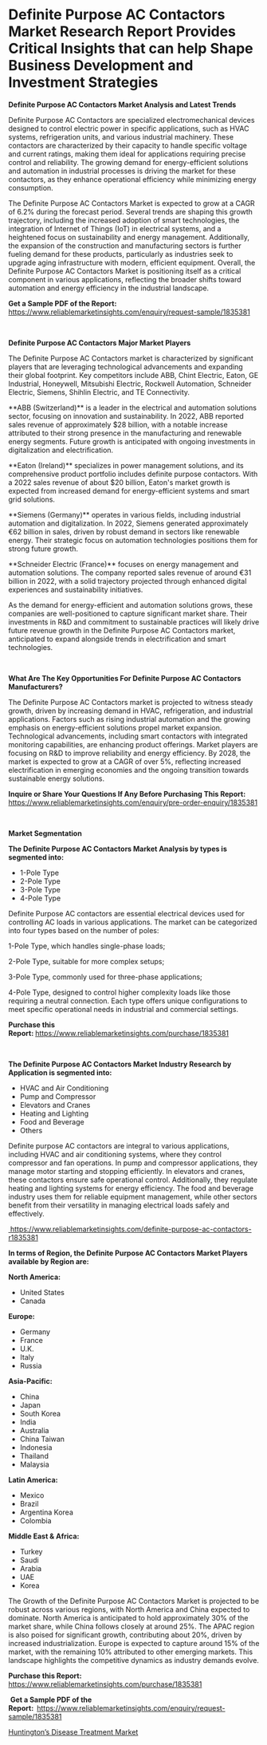 <p><h1>Definite Purpose AC Contactors Market Research Report Provides Critical Insights that can help Shape Business Development and Investment Strategies</h1></p><p><strong>Definite Purpose AC Contactors Market Analysis and Latest Trends</strong></p>
<p><p>Definite Purpose AC Contactors are specialized electromechanical devices designed to control electric power in specific applications, such as HVAC systems, refrigeration units, and various industrial machinery. These contactors are characterized by their capacity to handle specific voltage and current ratings, making them ideal for applications requiring precise control and reliability. The growing demand for energy-efficient solutions and automation in industrial processes is driving the market for these contactors, as they enhance operational efficiency while minimizing energy consumption.</p><p>The Definite Purpose AC Contactors Market is expected to grow at a CAGR of 6.2% during the forecast period. Several trends are shaping this growth trajectory, including the increased adoption of smart technologies, the integration of Internet of Things (IoT) in electrical systems, and a heightened focus on sustainability and energy management. Additionally, the expansion of the construction and manufacturing sectors is further fueling demand for these products, particularly as industries seek to upgrade aging infrastructure with modern, efficient equipment. Overall, the Definite Purpose AC Contactors Market is positioning itself as a critical component in various applications, reflecting the broader shifts toward automation and energy efficiency in the industrial landscape.</p></p>
<p><strong>Get a Sample PDF of the Report:&nbsp;</strong> <a href="https://www.reliablemarketinsights.com/enquiry/request-sample/1835381?utm_campaign=2933&utm_medium=2&utm_source=Github&utm_content=ia&utm_term=26032025&utm_id=definite-purpose-ac-contactors">https://www.reliablemarketinsights.com/enquiry/request-sample/1835381</a></p>
<p>&nbsp;</p>
<p><strong>Definite Purpose AC Contactors Major Market Players</strong></p>
<p><p>The Definite Purpose AC Contactors market is characterized by significant players that are leveraging technological advancements and expanding their global footprint. Key competitors include ABB, Chint Electric, Eaton, GE Industrial, Honeywell, Mitsubishi Electric, Rockwell Automation, Schneider Electric, Siemens, Shihlin Electric, and TE Connectivity.</p><p>**ABB (Switzerland)** is a leader in the electrical and automation solutions sector, focusing on innovation and sustainability. In 2022, ABB reported sales revenue of approximately $28 billion, with a notable increase attributed to their strong presence in the manufacturing and renewable energy segments. Future growth is anticipated with ongoing investments in digitalization and electrification.</p><p>**Eaton (Ireland)** specializes in power management solutions, and its comprehensive product portfolio includes definite purpose contactors. With a 2022 sales revenue of about $20 billion, Eaton's market growth is expected from increased demand for energy-efficient systems and smart grid solutions.</p><p>**Siemens (Germany)** operates in various fields, including industrial automation and digitalization. In 2022, Siemens generated approximately €62 billion in sales, driven by robust demand in sectors like renewable energy. Their strategic focus on automation technologies positions them for strong future growth.</p><p>**Schneider Electric (France)** focuses on energy management and automation solutions. The company reported sales revenue of around €31 billion in 2022, with a solid trajectory projected through enhanced digital experiences and sustainability initiatives.</p><p>As the demand for energy-efficient and automation solutions grows, these companies are well-positioned to capture significant market share. Their investments in R&D and commitment to sustainable practices will likely drive future revenue growth in the Definite Purpose AC Contactors market, anticipated to expand alongside trends in electrification and smart technologies.</p></p>
<p>&nbsp;</p>
<p><strong>What Are The Key Opportunities For Definite Purpose AC Contactors Manufacturers?</strong></p>
<p><p>The Definite Purpose AC Contactors market is projected to witness steady growth, driven by increasing demand in HVAC, refrigeration, and industrial applications. Factors such as rising industrial automation and the growing emphasis on energy-efficient solutions propel market expansion. Technological advancements, including smart contactors with integrated monitoring capabilities, are enhancing product offerings. Market players are focusing on R&D to improve reliability and energy efficiency. By 2028, the market is expected to grow at a CAGR of over 5%, reflecting increased electrification in emerging economies and the ongoing transition towards sustainable energy solutions.</p></p>
<p><strong>Inquire or Share Your Questions If Any Before Purchasing This Report:</strong> <a href="https://www.reliablemarketinsights.com/enquiry/pre-order-enquiry/1835381?utm_campaign=2933&utm_medium=2&utm_source=Github&utm_content=ia&utm_term=26032025&utm_id=definite-purpose-ac-contactors">https://www.reliablemarketinsights.com/enquiry/pre-order-enquiry/1835381</a></p>
<p>&nbsp;</p>
<p><strong>Market Segmentation</strong></p>
<p><strong>The Definite Purpose AC Contactors Market Analysis by types is segmented into:</strong></p>
<p><ul><li>1-Pole Type</li><li>2-Pole Type</li><li>3-Pole Type</li><li>4-Pole Type</li></ul></p>
<p><p>Definite Purpose AC contactors are essential electrical devices used for controlling AC loads in various applications. The market can be categorized into four types based on the number of poles: </p><p>1-Pole Type, which handles single-phase loads;  </p><p>2-Pole Type, suitable for more complex setups;  </p><p>3-Pole Type, commonly used for three-phase applications;  </p><p>4-Pole Type, designed to control higher complexity loads like those requiring a neutral connection. Each type offers unique configurations to meet specific operational needs in industrial and commercial settings.</p></p>
<p><strong>Purchase this Report:&nbsp;</strong><a href="https://www.reliablemarketinsights.com/purchase/1835381?utm_campaign=2933&utm_medium=2&utm_source=Github&utm_content=ia&utm_term=26032025&utm_id=definite-purpose-ac-contactors">https://www.reliablemarketinsights.com/purchase/1835381</a></p>
<p>&nbsp;</p>
<p><strong>The Definite Purpose AC Contactors Market Industry Research by Application is segmented into:</strong></p>
<p><ul><li>HVAC and Air Conditioning</li><li>Pump and Compressor</li><li>Elevators and Cranes</li><li>Heating and Lighting</li><li>Food and Beverage</li><li>Others</li></ul></p>
<p><p>Definite purpose AC contactors are integral to various applications, including HVAC and air conditioning systems, where they control compressor and fan operations. In pump and compressor applications, they manage motor starting and stopping efficiently. In elevators and cranes, these contactors ensure safe operational control. Additionally, they regulate heating and lighting systems for energy efficiency. The food and beverage industry uses them for reliable equipment management, while other sectors benefit from their versatility in managing electrical loads safely and effectively.</p></p>
<p><a href="https://www.reliablemarketinsights.com/definite-purpose-ac-contactors-r1835381?utm_campaign=2933&utm_medium=2&utm_source=Github&utm_content=ia&utm_term=26032025&utm_id=definite-purpose-ac-contactors">&nbsp;https://www.reliablemarketinsights.com/definite-purpose-ac-contactors-r1835381</a></p>
<p><strong>In terms of Region, the Definite Purpose AC Contactors Market Players available by Region are:</strong></p>
<p>
    <p> <strong> North America: </strong>
        <ul>
            <li>United States</li>
            <li>Canada</li>
        </ul>
        </p> 
    <p> <strong> Europe: </strong>
        <ul>
            <li>Germany</li>
            <li>France</li>
            <li>U.K.</li>
            <li>Italy</li>
            <li>Russia</li>
        </ul>
        </p> 
    <p> <strong> Asia-Pacific: </strong>
        <ul>
            <li>China</li>
            <li>Japan</li>
            <li>South Korea</li>
            <li>India</li>
            <li>Australia</li>
            <li>China Taiwan</li>
            <li>Indonesia</li>
            <li>Thailand</li>
            <li>Malaysia</li>
        </ul>
        </p> 
    <p> <strong> Latin America: </strong>
        <ul>
            <li>Mexico</li>
            <li>Brazil</li>
            <li>Argentina Korea</li>
            <li>Colombia</li>
        </ul>
        </p> 
    <p> <strong> Middle East & Africa: </strong>
        <ul>
            <li>Turkey</li>
            <li>Saudi</li>
            <li>Arabia</li>
            <li>UAE</li>
            <li>Korea</li>
        </ul>
    </p>
    </p>
<p><p>The Growth of the Definite Purpose AC Contactors Market is projected to be robust across various regions, with North America and China expected to dominate. North America is anticipated to hold approximately 30% of the market share, while China follows closely at around 25%. The APAC region is also poised for significant growth, contributing about 20%, driven by increased industrialization. Europe is expected to capture around 15% of the market, with the remaining 10% attributed to other emerging markets. This landscape highlights the competitive dynamics as industry demands evolve.</p></p>
<p><strong>Purchase this Report: </strong><a href="https://www.reliablemarketinsights.com/purchase/1835381?utm_campaign=2933&utm_medium=2&utm_source=Github&utm_content=ia&utm_term=26032025&utm_id=definite-purpose-ac-contactors">https://www.reliablemarketinsights.com/purchase/1835381</a></p>
<p>&nbsp;<strong>Get a Sample PDF of the Report:&nbsp;&nbsp;</strong><a href="https://www.reliablemarketinsights.com/enquiry/request-sample/1835381?utm_campaign=2933&utm_medium=2&utm_source=Github&utm_content=ia&utm_term=26032025&utm_id=definite-purpose-ac-contactors">https://www.reliablemarketinsights.com/enquiry/request-sample/1835381</a></p>
<p><strong></strong></p>
<p><p><a href="https://github.com/edacruz6/Market-Research-Report-List-1/blob/main/huntingtons-disease-treatment-market.md?utm_campaign=2933&utm_medium=2&utm_source=Github&utm_content=ia&utm_term=26032025&utm_id=definite-purpose-ac-contactors">Huntington’s Disease Treatment Market</a></p></p>